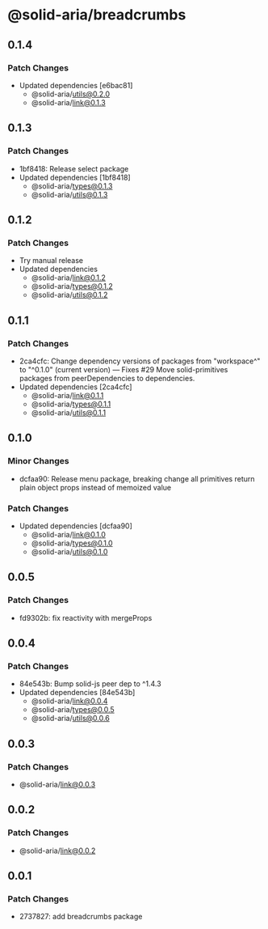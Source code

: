 # @solid-aria/breadcrumbs

## 0.1.4

### Patch Changes

- Updated dependencies [e6bac81]
  - @solid-aria/utils@0.2.0
  - @solid-aria/link@0.1.3

## 0.1.3

### Patch Changes

- 1bf8418: Release select package
- Updated dependencies [1bf8418]
  - @solid-aria/types@0.1.3
  - @solid-aria/utils@0.1.3

## 0.1.2

### Patch Changes

- Try manual release
- Updated dependencies
  - @solid-aria/link@0.1.2
  - @solid-aria/types@0.1.2
  - @solid-aria/utils@0.1.2

## 0.1.1

### Patch Changes

- 2ca4cfc: Change dependency versions of packages from "workspace^" to "^0.1.0" (current version) — Fixes #29
  Move solid-primitives packages from peerDependencies to dependencies.
- Updated dependencies [2ca4cfc]
  - @solid-aria/link@0.1.1
  - @solid-aria/types@0.1.1
  - @solid-aria/utils@0.1.1

## 0.1.0

### Minor Changes

- dcfaa90: Release menu package, breaking change all primitives return plain object props instead of memoized value

### Patch Changes

- Updated dependencies [dcfaa90]
  - @solid-aria/link@0.1.0
  - @solid-aria/types@0.1.0
  - @solid-aria/utils@0.1.0

## 0.0.5

### Patch Changes

- fd9302b: fix reactivity with mergeProps

## 0.0.4

### Patch Changes

- 84e543b: Bump solid-js peer dep to ^1.4.3
- Updated dependencies [84e543b]
  - @solid-aria/link@0.0.4
  - @solid-aria/types@0.0.5
  - @solid-aria/utils@0.0.6

## 0.0.3

### Patch Changes

- @solid-aria/link@0.0.3

## 0.0.2

### Patch Changes

- @solid-aria/link@0.0.2

## 0.0.1

### Patch Changes

- 2737827: add breadcrumbs package

